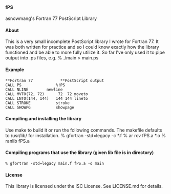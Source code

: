#### fPS
asnowmang's Fortran 77 PostScript Library

#### About
This is a very small incomplete PostScript library I wrote for Fortran 77. It
was both written for practice and so I could know exactly how the library
functioned and be able to more fully utilize it. So far I've only used it to 
pipe output into .ps files, e.g.
% ./main > main.ps

#### Example
    **Fortran 77            **PostScript output
    CALL PS               %!PS
    CALL NLINE	      newline
    CALL MVTO(72, 72)      72  72 moveto
    CALL LNTO(144, 144)   144 144 lineto
    CALL STROKE           stroke
    CALL SHOWPG           showpage

#### Compiling and installing the library
Use make to build it or run the following commands. The makefile defaults to 
/usr/lib/ for installation.
    % gfortran -std=legacy -c *.f
    % ar rcv fPS.a *.o
    % ranlib fPS.a

#### Compiling programs that use the library (given lib file is in directory)
    % gfortran -std=legacy main.f fPS.a -o main

#### License
This library is licensed under the ISC License. See LICENSE.md for details.
